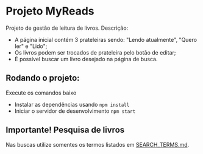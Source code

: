 # Projeto MyReads

Projeto de gestão de leitura de livros.
Descrição:

- A página inicial contém 3 prateleiras sendo: "Lendo atualmente", "Quero ler" e "Lido";
- Os livros podem ser trocados de prateleira pelo botão de editar;
- É possível buscar um livro desejado na página de busca.

## Rodando o projeto:
Execute os comandos baixo
* Instalar as dependências usando `npm install`
* Iniciar o servidor de desenvolvimento `npm start`

## Importante! Pesquisa de livros
Nas buscas utilize somentes os termos listados em [SEARCH_TERMS.md](SEARCH_TERMS.md).
